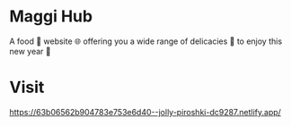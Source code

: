 # Maggi Hub
A food 🍱 website 🌐 offering you a wide range of delicacies 🍡 to enjoy this new year 🎉

# Visit
https://63b06562b904783e753e6d40--jolly-piroshki-dc9287.netlify.app/
